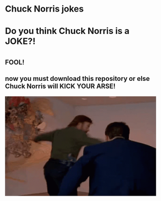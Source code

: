 # Chuck Norris jokes



<h1>Do you think Chuck Norris is a JOKE?!<h1>

<h2>FOOL!<h2>
now you must download this repository or else <bold>Chuck Norris<bold> will KICK YOUR ARSE!
 
![](https://github.com/Azzzanadra/Chuck-Norris-jokes/blob/main/chuck-norris-kick.gif)
